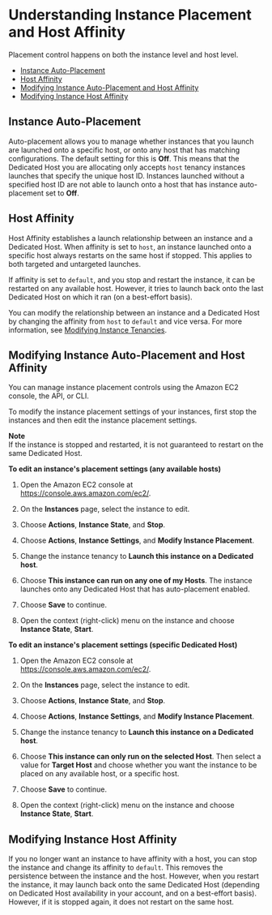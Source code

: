 # Understanding Instance Placement and Host Affinity<a name="dedicated-hosts-instance-placement"></a>

Placement control happens on both the instance level and host level\.


+ [Instance Auto\-Placement](#dedicated-hosts-auto-placement)
+ [Host Affinity](#dedicated-hosts-affinity)
+ [Modifying Instance Auto\-Placement and Host Affinity](#dedicated-hosts-instance-placement-controls)
+ [Modifying Instance Host Affinity](#modifying-instance-host-affinity)

## Instance Auto\-Placement<a name="dedicated-hosts-auto-placement"></a>

Auto\-placement allows you to manage whether instances that you launch are launched onto a specific host, or onto any host that has matching configurations\. The default setting for this is **Off**\. This means that the Dedicated Host you are allocating only accepts `host` tenancy instances launches that specify the unique host ID\. Instances launched without a specified host ID are not able to launch onto a host that has instance auto\-placement set to **Off**\.

## Host Affinity<a name="dedicated-hosts-affinity"></a>

Host Affinity establishes a launch relationship between an instance and a Dedicated Host\. When affinity is set to `host`, an instance launched onto a specific host always restarts on the same host if stopped\. This applies to both targeted and untargeted launches\.

If affinity is set to `default`, and you stop and restart the instance, it can be restarted on any available host\. However, it tries to launch back onto the last Dedicated Host on which it ran \(on a best\-effort basis\)\.

You can modify the relationship between an instance and a Dedicated Host by changing the affinity from `host` to `default` and vice versa\. For more information, see [Modifying Instance Tenancies](how-dedicated-hosts-work.md#moving-instances-dedicated-hosts)\.

## Modifying Instance Auto\-Placement and Host Affinity<a name="dedicated-hosts-instance-placement-controls"></a>

You can manage instance placement controls using the Amazon EC2 console, the API, or CLI\.

To modify the instance placement settings of your instances, first stop the instances and then edit the instance placement settings\.

**Note**  
If the instance is stopped and restarted, it is not guaranteed to restart on the same Dedicated Host\.

**To edit an instance's placement settings \(any available hosts\)**

1. Open the Amazon EC2 console at [https://console\.aws\.amazon\.com/ec2/](https://console.aws.amazon.com/ec2/)\.

1. On the **Instances** page, select the instance to edit\.

1. Choose **Actions**, **Instance State**, and **Stop**\.

1. Choose **Actions**, **Instance Settings**, and **Modify Instance Placement**\.

1. Change the instance tenancy to **Launch this instance on a Dedicated host**\.

1. Choose **This instance can run on any one of my Hosts**\. The instance launches onto any Dedicated Host that has auto\-placement enabled\.

1. Choose **Save** to continue\.

1. Open the context \(right\-click\) menu on the instance and choose **Instance State**, **Start**\.

**To edit an instance's placement settings \(specific Dedicated Host\)**

1. Open the Amazon EC2 console at [https://console\.aws\.amazon\.com/ec2/](https://console.aws.amazon.com/ec2/)\.

1. On the **Instances** page, select the instance to edit\.

1. Choose **Actions**, **Instance State**, and **Stop**\.

1. Choose **Actions**, **Instance Settings**, and **Modify Instance Placement**\.

1. Change the instance tenancy to **Launch this instance on a Dedicated host**\.

1. Choose **This instance can only run on the selected Host**\. Then select a value for **Target Host** and choose whether you want the instance to be placed on any available host, or a specific host\. 

1. Choose **Save** to continue\.

1. Open the context \(right\-click\) menu on the instance and choose **Instance State**, **Start**\.

## Modifying Instance Host Affinity<a name="modifying-instance-host-affinity"></a>

If you no longer want an instance to have affinity with a host, you can stop the instance and change its affinity to `default`\. This removes the persistence between the instance and the host\. However, when you restart the instance, it may launch back onto the same Dedicated Host \(depending on Dedicated Host availability in your account, and on a best\-effort basis\)\. However, if it is stopped again, it does not restart on the same host\.